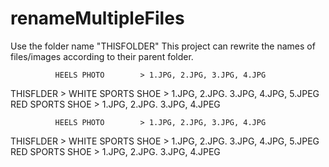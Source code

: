 # renameMultipleFiles

Use the folder name "THISFOLDER"
This project can rewrite the names of files/images according to their parent folder.

              HEELS PHOTO        > 1.JPG, 2.JPG, 3.JPG, 4.JPG 
THISFLDER >   WHITE SPORTS SHOE  > 1.JPG, 2.JPG. 3.JPG, 4.JPG, 5.JPEG
              RED SPORTS SHOE    > 1.JPG, 2.JPG. 3.JPG, 4.JPEG

              HEELS PHOTO        > 1.JPG, 2.JPG, 3.JPG, 4.JPG 
THISFLDER >   WHITE SPORTS SHOE  > 1.JPG, 2.JPG. 3.JPG, 4.JPG, 5.JPEG
              RED SPORTS SHOE    > 1.JPG, 2.JPG. 3.JPG, 4.JPEG
